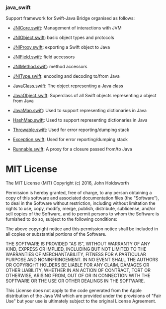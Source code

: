 
### java_swift

Support framework for Swift-Java Bridge organised as follows:

* [JNICore.swift](Sources/JNICore.swift): Management of interactions with JVM

* [JNIObject.swift](Sources/JNIObject.swift): basic object types and protocols

* [JNIProxy.swift](Sources/JNIProxy.swift): exporting a Swift object to Java

* [JNIField.swift](Sources/JNIField.swift): field accessors

* [JNIMethod.swift](Sources/JNIMethod.swift): method accessors

* [JNIType.swift](Sources/JNIType.swift): encoding and decoding to/from Java

* [JavaClass.swift](Sources/JavaClass.swift): The object representing a Java class

* [JavaObject.swift](Sources/JavaObject.swift): Superclass of all Swift objects representing a object from Java

* [JavaMap.swift](Sources/JavaMap.swift): Used to support representing dictionaries in Java

* [HashMap.swift](Sources/HashMap.swift): Used to support representing dictionaries in Java

* [Throwable.swift](Sources/Throwable.swift): Used for error reporting/dumping stack

* [Exception.swift](Sources/Exception.swift): Used for error reporting/dumping stack

* [Runnable.swift](Sources/Runnable.swift): A proxy for a closure passed from/to Java

# MIT License

The MIT License (MIT)
Copyright (c) 2016, John Holdsworth

Permission is hereby granted, free of charge, to any person obtaining a copy of this
software and associated documentation files (the "Software"), to deal in the Software
without restriction, including without limitation the rights to use, copy, modify, merge,
publish, distribute, sublicense, and/or sell copies of the Software, and to permit persons
to whom the Software is furnished to do so, subject to the following conditions:

The above copyright notice and this permission notice shall be included in all copies or substantial portions of the Software.

THE SOFTWARE IS PROVIDED "AS IS", WITHOUT WARRANTY OF ANY KIND, EXPRESS OR IMPLIED,
INCLUDING BUT NOT LIMITED TO THE WARRANTIES OF MERCHANTABILITY, FITNESS FOR A PARTICULAR
PURPOSE AND NONINFRINGEMENT. IN NO EVENT SHALL THE AUTHORS OR COPYRIGHT HOLDERS BE LIABLE
FOR ANY CLAIM, DAMAGES OR OTHER LIABILITY, WHETHER IN AN ACTION OF CONTRACT, TORT OR OTHERWISE,
ARISING FROM, OUT OF OR IN CONNECTION WITH THE SOFTWARE OR THE USE OR OTHER DEALINGS IN THE SOFTWARE.

This License does not apply to the code generated from the Apple distribution of the Java VM
which are provided under the provisions of "Fair Use" but your use is ultimately subject
to the original License Agreement.
